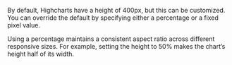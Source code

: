 By default, Highcharts have a height of 400px, but this can be customized. You can override the default by specifying either a percentage or a fixed pixel value.

Using a percentage maintains a consistent aspect ratio across different responsive sizes. For example, setting the height to 50% makes the chart’s height half of its width.